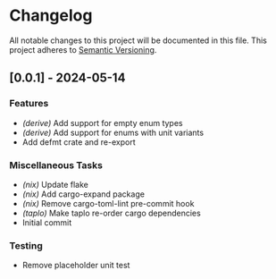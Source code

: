 # Changelog

All notable changes to this project will be documented in this file.
This project adheres to [Semantic Versioning](https://semver.org/spec/v2.0.0.html).

## [0.0.1] - 2024-05-14

### Features

- *(derive)* Add support for empty enum types
- *(derive)* Add support for enums with unit variants
- Add defmt crate and re-export


### Miscellaneous Tasks

- *(nix)* Update flake
- *(nix)* Add cargo-expand package
- *(nix)* Remove cargo-toml-lint pre-commit hook
- *(taplo)* Make taplo re-order cargo dependencies
- Initial commit


### Testing

- Remove placeholder unit test



